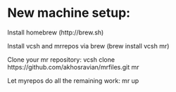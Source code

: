 <h1>New machine setup:</h1>
<p>Install homebrew (http://brew.sh)<br>
<p>Install vcsh and mrrepos via brew (brew install vcsh mr)<br>
<p>Clone your mr repository: vcsh clone https://github.com/akhosravian/mrfiles.git mr<br>
<p>Let myrepos do all the remaining work: mr up<br>
